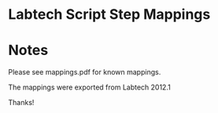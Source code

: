 Labtech Script Step Mappings
========================

Notes
==============

Please see mappings.pdf for known mappings.

The mappings were exported from Labtech 2012.1

Thanks!